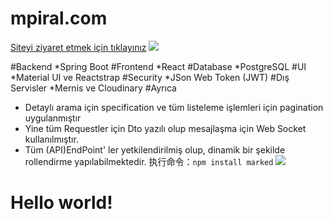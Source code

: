 # mpiral.com

[Siteyi ziyaret etmek için tıklayınız](http://www.mpiral.com)
![](https://pandao.github.io/editor.md/images/logos/editormd-logo-180x180.png)

#Backend
*Spring Boot
#Frontend
*React
#Database
*PostgreSQL
#UI
*Material UI ve Reactstrap
#Security
*JSon Web Token (JWT)
#Dış Servisler
*Mernis ve Cloudinary
#Ayrıca
* Detaylı arama için specification ve tüm listeleme işlemleri için
pagination uygulanmıştır
* Yine tüm Requestler için Dto yazılı olup mesajlaşma için Web Socket kullanılmıştır.
* Tüm (API)EndPoint' ler yetkilendirilmiş olup, dinamik bir şekilde
rollendirme yapılabilmektedir.
执行命令：`npm install marked`
![](https://res.cloudinary.com/dtxdu6vbg/image/upload/v1627858597/sfltyaa1evpop1jf8adv.png)

<!DOCTYPE html>
<html>
    <head>
        <mate charest="utf-8" />
        <title>Hello world!</title>
    </head>
    <body>
        <h1>Hello world!</h1>
    </body>
</html>
